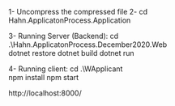 1- Uncompress the compressed file
2- cd Hahn.ApplicatonProcess.Application

3- Running Server (Backend):
cd .\Hahn.ApplicatonProcess.December2020.Web\
dotnet restore
dotnet build
dotnet run


4- Running client:
cd .\WApplicant\
npm install
npm start

http://localhost:8000/
